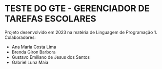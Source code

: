 # TESTE DO GTE - GERENCIADOR DE TAREFAS ESCOLARES
Projeto desenvolvido em 2023 na matéria de Linguagem de Programação 1.
Colaboradores:
 - Ana Maria Costa Lima
 - Brenda Giron Barbora
 - Gustavo Emiliano de Jesus dos Santos
 - Gabriel Luna Maia
